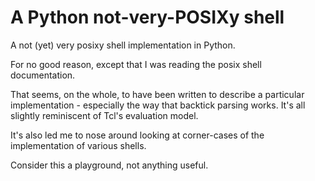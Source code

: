 # A Python not-very-POSIXy shell

A not (yet) very posixy shell implementation in Python.

For no good reason, except that I was reading the posix shell
documentation.

That seems, on the whole, to have been written to describe
a particular implementation - especially the way that backtick
parsing works. It's all slightly reminiscent of Tcl's evaluation
model.

It's also led me to nose around looking at corner-cases of
the implementation of various shells.

Consider this a playground, not anything useful.
